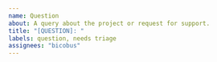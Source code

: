 ```yaml
---
name: Question
about: A query about the project or request for support.
title: "[QUESTION]: "
labels: question, needs triage
assignees: "bicobus"
---
```

